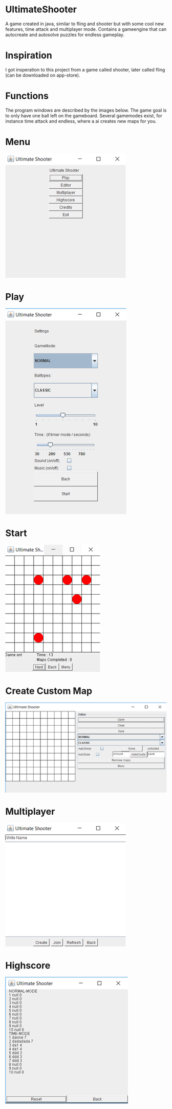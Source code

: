 # UltimateShooter
A game created in java, similar to fling and shooter but with some cool new features, time attack and multiplayer mode.
Contains a gameengine that can autocreate and autosolve puzzles for endless gameplay.

# Inspiration
I got insperation to this project from a game called shooter, later called fling (can be downloaded on app-store).

# Functions
The program windows are described by the images below. The game goal is to only have one ball left on the gameboard.
Several gamemodes exist, for instance time attack and endless, where a ai creates new maps for you.

# Menu
![Screenshot](menu.png)

# Play
![Screenshot](play.png)

# Start
![Screenshot](start.png)

# Create Custom Map
![Screenshot](createmap.png)

# Multiplayer
![Screenshot](multi.png)

# Highscore
![Screenshot](highscore.png)
